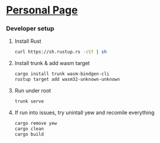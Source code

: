 # [Personal Page](https://yilunallenchen.github.io/)


### Developer setup
1.  Install Rust
    ```bash
    curl https://sh.rustup.rs -sSf | sh
    ```
2. Install trunk & add wasm target
    ```bash
    cargo install trunk wasm-bindgen-cli
    rustup target add wasm32-unknown-unknown
    ```
3. Run under root
    ```bash
    trunk serve
    ```

4. If run into issues, try unintall yew and recomile everything
    ```bash
    cargo remove yew
    cargo clean
    cargo build
    ```
